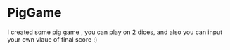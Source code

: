 # PigGame
I created some pig game , you can play on 2 dices, and also you can input your own vlaue of final score :)
